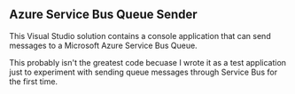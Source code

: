 ## Azure Service Bus Queue Sender
This Visual Studio solution contains a console application that can send messages to a Microsoft Azure Service Bus Queue.

This probably isn't the greatest code becuase I wrote it as a test application just to experiment with sending queue messages through Service Bus for the first time.
